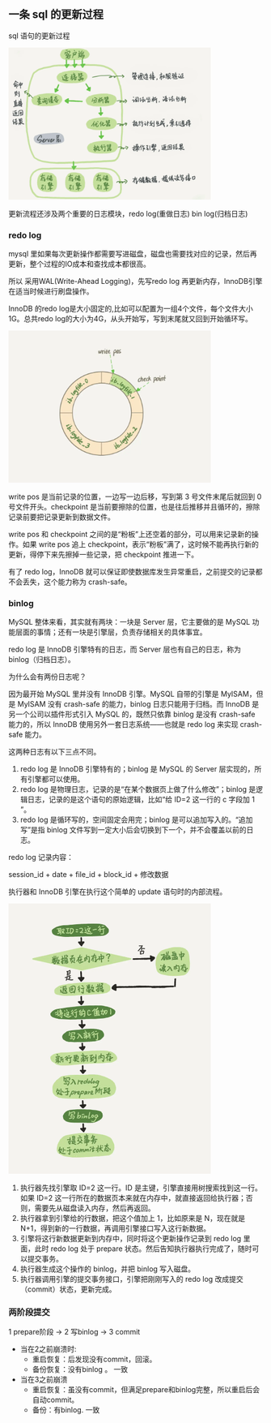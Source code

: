 ## 一条 sql 的更新过程

sql 语句的更新过程

<img src="../image/procedure.png" width="400px">

更新流程还涉及两个重要的日志模块，redo log(重做日志) bin log(归档日志) 

### redo log

mysql 里如果每次更新操作都需要写进磁盘，磁盘也需要找对应的记录，然后再更新，整个过程的IO成本和查找成本都很高。

所以 采用WAL(Write-Ahead Logging)，先写redo log 再更新内存，InnoDB引擎在适当时候进行刷盘操作。

InnoDB 的redo log是大小固定的,比如可以配置为一组4个文件，每个文件大小 1G。总共redo log的大小为4G，从头开始写，写到末尾就又回到开始循环写。

<img src="../image/wal.webp" width="400px">

write pos 是当前记录的位置，一边写一边后移，写到第 3 号文件末尾后就回到 0 号文件开头。checkpoint 是当前要擦除的位置，也是往后推移并且循环的，擦除记录前要把记录更新到数据文件。

write pos 和 checkpoint 之间的是“粉板”上还空着的部分，可以用来记录新的操作。如果 write pos 追上 checkpoint，表示“粉板”满了，这时候不能再执行新的更新，得停下来先擦掉一些记录，把 checkpoint 推进一下。

有了 redo log，InnoDB 就可以保证即使数据库发生异常重启，之前提交的记录都不会丢失，这个能力称为 crash-safe。

### binlog

MySQL 整体来看，其实就有两块：一块是 Server 层，它主要做的是 MySQL 功能层面的事情；还有一块是引擎层，负责存储相关的具体事宜。

redo log 是 InnoDB 引擎特有的日志，而 Server 层也有自己的日志，称为 binlog（归档日志）。

为什么会有两份日志呢？

因为最开始 MySQL 里并没有 InnoDB 引擎。MySQL 自带的引擎是 MyISAM，但是 MyISAM 没有 crash-safe 的能力，binlog 日志只能用于归档。而 InnoDB 是另一个公司以插件形式引入 MySQL 的，既然只依靠 binlog 是没有 crash-safe 能力的，所以 InnoDB 使用另外一套日志系统——也就是 redo log 来实现 crash-safe 能力。

这两种日志有以下三点不同。

1. redo log 是 InnoDB 引擎特有的；binlog 是 MySQL 的 Server 层实现的，所有引擎都可以使用。
2. redo log 是物理日志，记录的是“在某个数据页上做了什么修改”；binlog 是逻辑日志，记录的是这个语句的原始逻辑，比如“给 ID=2 这一行的 c 字段加 1 ”。
3. redo log 是循环写的，空间固定会用完；binlog 是可以追加写入的。“追加写”是指 binlog 文件写到一定大小后会切换到下一个，并不会覆盖以前的日志。

redo log 记录内容：

session_id + date + file_id + block_id + 修改数据

执行器和 InnoDB 引擎在执行这个简单的 update 语句时的内部流程。

<img src="../image/update.webp" width="400px">

1. 执行器先找引擎取 ID=2 这一行。ID 是主键，引擎直接用树搜索找到这一行。如果 ID=2 这一行所在的数据页本来就在内存中，就直接返回给执行器；否则，需要先从磁盘读入内存，然后再返回。
2. 执行器拿到引擎给的行数据，把这个值加上 1，比如原来是 N，现在就是 N+1，得到新的一行数据，再调用引擎接口写入这行新数据。
3. 引擎将这行新数据更新到内存中，同时将这个更新操作记录到 redo log 里面，此时 redo log 处于 prepare 状态。然后告知执行器执行完成了，随时可以提交事务。
4. 执行器生成这个操作的 binlog，并把 binlog 写入磁盘。
5. 执行器调用引擎的提交事务接口，引擎把刚刚写入的 redo log 改成提交（commit）状态，更新完成。

### 两阶段提交

1 prepare阶段 -> 2 写binlog -> 3 commit

* 当在2之前崩溃时:
    * 重启恢复：后发现没有commit，回滚。
    * 备份恢复：没有binlog 。
一致
* 当在3之前崩溃
    * 重启恢复：虽没有commit，但满足prepare和binlog完整，所以重启后会自动commit。
    * 备份：有binlog. 一致
